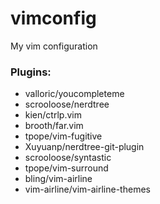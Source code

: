 # vimconfig
My vim configuration

### Plugins:
+ valloric/youcompleteme
+ scrooloose/nerdtree
+ kien/ctrlp.vim
+ brooth/far.vim
+ tpope/vim-fugitive
+ Xuyuanp/nerdtree-git-plugin
+ scrooloose/syntastic
+ tpope/vim-surround
+ bling/vim-airline
+ vim-airline/vim-airline-themes

